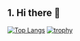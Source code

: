 ## 1. Hi there 👋

<!--
**i9wa4/i9wa4** is a ✨ _special_ ✨ repository because its `README.md` (this file) appears on your GitHub profile.

Here are some ideas to get you started:

- 🔭 I’m currently working on ...
- 🌱 I’m currently learning ...
- 👯 I’m looking to collaborate on ...
- 🤔 I’m looking for help with ...
- 💬 Ask me about ...
- 📫 How to reach me: ...
- 😄 Pronouns: ...
- ⚡ Fun fact: ...
-->

[![Top Langs](https://github-readme-stats.vercel.app/api/top-langs/?username=i9wa4&layout=compact)](https://github.com/anuraghazra/github-readme-stats)
[![trophy](https://github-profile-trophy.vercel.app/?username=i9wa4)](https://github.com/ryo-ma/github-profile-trophy)
